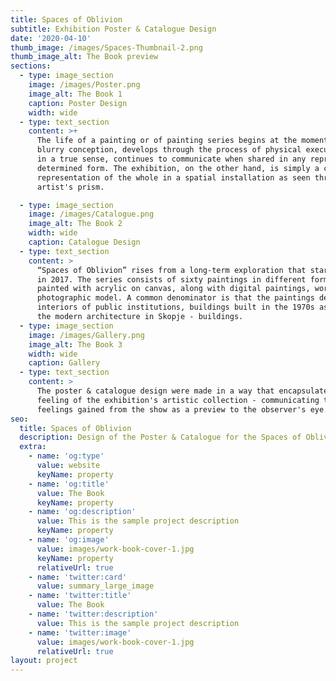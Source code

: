 ```yaml
---
title: Spaces of Oblivion
subtitle: Exhibition Poster & Catalogue Design
date: '2020-04-10'
thumb_image: /images/Spaces-Thumbnail-2.png
thumb_image_alt: The Book preview
sections:
  - type: image_section
    image: /images/Poster.png
    image_alt: The Book 1
    caption: Poster Design
    width: wide
  - type: text_section
    content: >+
      The life of a painting or of painting series begins at the moment of its
      blurry conception, develops through the process of physical execution and,
      in a true sense, continues to communicate when shared in any reproduced,
      determined form. The exhibition, on the other hand, is simply a controlled
      representation of the whole in a spatial installation as seen through the
      artist's prism.

  - type: image_section
    image: /images/Catalogue.png
    image_alt: The Book 2
    width: wide
    caption: Catalogue Design
  - type: text_section
    content: >
      “Spaces of Oblivion” rises from a long-term exploration that started back
      in 2017. The series consists of sixty paintings in different formats,
      painted with acrylic on canvas, along with digital paintings, worked on a
      photographic model. A common denominator is that the paintings depict
      interiors of public institutions, buildings built in the 1970s as part of
      the modern architecture in Skopje - buildings.
  - type: image_section
    image: /images/Gallery.png
    image_alt: The Book 3
    width: wide
    caption: Gallery
  - type: text_section
    content: >
      The poster & catalogue design were made in a way that encapsulates the
      feeling of the exhibition's artistic collection - communicating the
      feelings gained from the show as a preview to the observer's eye.
seo:
  title: Spaces of Oblivion
  description: Design of the Poster & Catalogue for the Spaces of Oblivion Exhibition
  extra:
    - name: 'og:type'
      value: website
      keyName: property
    - name: 'og:title'
      value: The Book
      keyName: property
    - name: 'og:description'
      value: This is the sample project description
      keyName: property
    - name: 'og:image'
      value: images/work-book-cover-1.jpg
      keyName: property
      relativeUrl: true
    - name: 'twitter:card'
      value: summary_large_image
    - name: 'twitter:title'
      value: The Book
    - name: 'twitter:description'
      value: This is the sample project description
    - name: 'twitter:image'
      value: images/work-book-cover-1.jpg
      relativeUrl: true
layout: project
---
```

